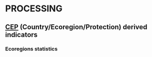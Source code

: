 # PROCESSING 
## [CEP](../README.md) (Country/Ecoregion/Protection) derived indicators
### Ecoregions statistics




